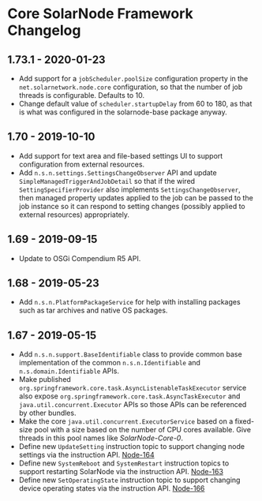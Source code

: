 # Core SolarNode Framework Changelog

## 1.73.1 - 2020-01-23

 * Add support for a `jobScheduler.poolSize` configuration property in the `net.solarnetwork.node.core`
   configuration, so that the number of job threads is configurable. Defaults to 10.
 * Change default value of `scheduler.startupDelay` from 60 to 180, as that is what was configured
   in the solarnode-base package anyway.

## 1.70 - 2019-10-10

 * Add support for text area and file-based settings UI to support configuration from external
   resources.
 * Add `n.s.n.settings.SettingsChangeObserver` API and update `SimpleManagedTriggerAndJobDetail` so
   that if the wired `SettingSpecifierProvider` also implements `SettingsChangeObserver`, then 
   managed property updates applied to the job can be passed to the job instance so it can respond
   to setting changes (possibly applied to external resources) appropriately.

## 1.69 - 2019-09-15

 * Update to OSGi Compendium R5 API.

## 1.68 - 2019-05-23

 * Add `n.s.n.PlatformPackageService` for help with installing packages such as tar archives
   and native OS packages.

## 1.67 - 2019-05-15

 * Add `n.s.n.support.BaseIdentifiable` class to provide common base implementation of
   the common `n.s.n.Identifiable` and `n.s.domain.Identifiable` APIs.
 * Make published `org.springframework.core.task.AsyncListenableTaskExecutor` service also
   expose `org.springframework.core.task.AsyncTaskExecutor` and `java.util.concurrent.Executor` APIs
   so those APIs can be referenced by other bundles.
 * Make the core `java.util.concurrent.ExecutorService` based on a fixed-size pool with a size
   based on the number of CPU cores available. Give threads in this pool names like
   _SolarNode-Core-0_.
 * Define new `UpdateSetting` instruction topic to support changing node settings via the
   instruction API. [Node-164](https://data.solarnetwork.net/jira/browse/NODE-164)
 * Define new `SystemReboot` and `SystemRestart` instruction topics to support restarting
   SolarNode via the instruction API. [Node-163](https://data.solarnetwork.net/jira/browse/NODE-163)
 * Define new `SetOperatingState` instruction topic to support changing device operating states via the
   instruction API. [Node-166](https://data.solarnetwork.net/jira/browse/NODE-166)
